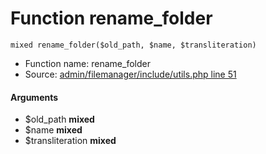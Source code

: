 Function rename_folder
===========================





    mixed rename_folder($old_path, $name, $transliteration)

* Function name: rename_folder
* Source: [admin/filemanager/include/utils.php line 51](https://github.com/PrestaShop/PrestaShop/blob/1.6.1.1/admin/filemanager/include/utils.php#L51)

#### Arguments
* $old_path **mixed**
* $name **mixed**
* $transliteration **mixed**

